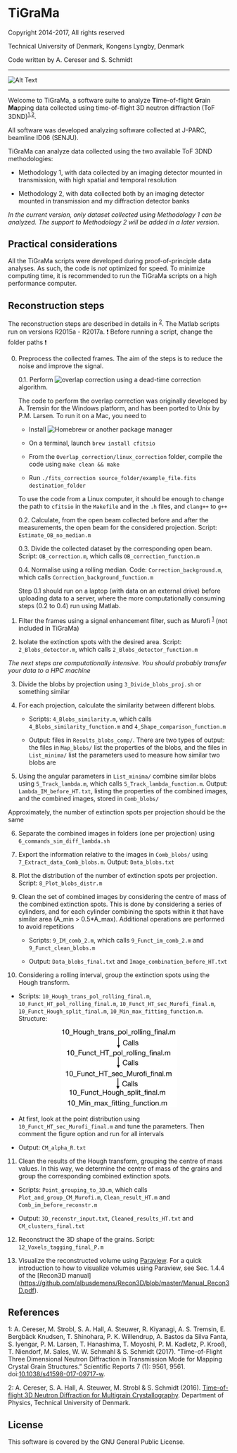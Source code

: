 TiGraMa
=========

Copyright 2014-2017, All rights reserved

Technical University of Denmark, Kongens Lyngby, Denmark

Code written by A. Cereser and S. Schmidt

--------------------------

![Alt Text](https://github.com/albusdemens/TiGraMa/blob/master/anim.gif)

--------------------------

Welcome to TiGraMa, a software suite to analyze **Ti**me-of-flight **Gr**ain **Ma**pping data collected using time-of-flight 3D neutron diffraction (ToF 3DND)<sup>[1](#myfootnote1),[2](#myfootnote2)</sup>.

All software was developed analyzing software collected at J-PARC, beamline ID06 (SENJU).

TiGraMa can analyze data collected using the two available ToF 3DND methodologies:

  - Methodology 1, with data collected by an imaging detector mounted in transmission, with high spatial and temporal resolution

  - Methodology 2, with data collected both by an imaging detector mounted in transmission and my diffraction detector banks

_In the current version, only dataset collected using Methodology 1 can be analyzed. The support to Methodology 2 will be added in a later version._

Practical considerations
------------------------

All the TiGraMa scripts were developed during proof-of-principle data analyses. As such, the code is _not_ optimized for speed. To minimize computing time, it is recommended to run the TiGraMa scripts on a high performance computer.

Reconstruction steps
--------------------

The reconstruction steps are described in details in <sup>[2](#myfootnote2)</sup>. The Matlab scripts run on versions R2015a - R2017a. :exclamation: Before running a script, change the folder paths :exclamation:

0. Preprocess the collected frames. The aim of the steps is to reduce the noise and improve the signal.

   0.1. Perform ![overlap correction](http://iopscience.iop.org/article/10.1088/1748-0221/9/05/C05026/meta) using a dead-time correction algorithm.

   The code to perform the overlap correction was originally developed by A. Tremsin for the Windows platform, and has been ported to Unix by P.M. Larsen. To run it on a Mac, you need to

    * Install ![Homebrew](http://stacks.iop.org/1748-0221/9/i=05/a=C05026?key=crossref.88229b2d88c5ffd1bc62280555bdb4a1) or another package manager

    * On a terminal, launch `brew install cfitsio`

    * From the `Overlap_correction/linux_correction` folder, compile the code using `make clean && make`

    * Run `./fits_correction source_folder/example_file.fits destination_folder`

   To use the code from a Linux computer, it should be enough to change the path to `cfitsio` in the `Makefile` and in the `.h` files, and `clang++` to `g++`

   0.2. Calculate, from the open beam collected before and after the measurements, the open beam for the considered projection. Script: `Estimate_OB_no_median.m`

   0.3. Divide the collected dataset by the corresponding open beam. Script: `OB_correction.m`, which calls `OB_correction_function.m`

   0.4. Normalise using a rolling median. Code: `Correction_background.m`, which calls `Correction_background_function.m`

   Step 0.1 should run on a laptop (with data on an external drive) before uploading data to a server, where the more computationally consuming steps (0.2 to 0.4) run using Matlab.

1. Filter the frames using a signal enhancement filter, such as Murofi <sup>[1](#myfootnote1)</sup> (not included in TiGraMa)

2. Isolate the extinction spots with the desired area. Script: `2_Blobs_detector.m`, which calls `2_Blobs_detector_function.m`

*The next steps are computationally intensive. You should probably transfer your data to a HPC machine*

3. Divide the blobs by projection using `3_Divide_blobs_proj.sh` or something similar

4. For each projection, calculate the similarity between different blobs.

   * Scripts: `4_Blobs_similarity.m`, which calls `4_Blobs_similarity_function.m`  and `4_Shape_comparison_function.m`

   * Output: files in `Results_blobs_comp/`. There are two types of output: the files in `Map_blobs/` list the properties of the blobs, and the files in `List_minima/` list the parameters used to measure how similar two blobs are

5. Using the angular parameters in `List_minima/` combine similar blobs using `5_Track_lambda.m`, which calls `5_Track_lambda_function.m`. Output: `Lambda_IM_before_HT.txt`, listing the properties of the combined images, and the combined images, stored in `Comb_blobs/`

Approximately, the number of extinction spots per projection should be the same

6. Separate the combined images in folders (one per projection) using `6_commands_sim_diff_lambda.sh`

7. Export the information relative to the images in `Comb_blobs/` using `7_Extract_data_Comb_blobs.m`. Output: `Data_blobs.txt`

8. Plot the distribution of the number of extinction spots per projection. Script: `8_Plot_blobs_distr.m`

9. Clean the set of combined images by considering the centre of mass of the combined extinction spots. This is done by considering a series of cylinders, and for each cylinder combining the spots within it that have similar area (A_min > 0.5*A_max). Additional operations are performed to avoid repetitions

   * Scripts: `9_IM_comb_2.m`, which calls `9_Funct_im_comb_2.m` and `9_Funct_clean_blobs.m`

   * Output: `Data_blobs_final.txt` and `Image_combination_before_HT.txt`

10. Considering a rolling interval, group the extinction spots using the Hough transform.

   * Scripts: `10_Hough_trans_pol_rolling_final.m`, `10_Funct_HT_pol_rolling_final.m`, `10_Funct_HT_sec_Murofi_final.m`, `10_Funct_Hough_split_final.m`, `10_Min_max_fitting_function.m`. Structure:

   <center><img src=Structure_scripts_HT.png height=180 /></center>

   * At first, look at the point distribution using `10_Funct_HT_sec_Murofi_final.m` and tune the parameters. Then comment the figure option and run for all intervals

   * Output: `CM_alpha_R.txt`

11. Clean the results of the Hough transform, grouping the centre of mass values. In this way, we determine the centre of mass of the grains and group the corresponding combined extinction spots.

   * Scripts: `Point_grouping_to_3D.m`, which calls `Plot_and_group_CM_Murofi.m`, `Clean_result_HT.m` and `Comb_im_before_reconstr.m`

   * Output: `3D_reconstr_input.txt`, `Cleaned_results_HT.txt` and `CM_clusters_final.txt`

12. Reconstruct the 3D shape of the grains. Script: `12_Voxels_tagging_final_P.m`

13. Visualize the reconstructed volume using [Paraview](https://www.paraview.org/). For a quick introduction to how to visualize volumes using Paraview, see Sec. 1.4.4 of the [Recon3D manual] (https://github.com/albusdemens/Recon3D/blob/master/Manual_Recon3D.pdf). 

References
----------

<a name="myfootnote1">1</a>: A. Cereser, M. Strobl, S. A. Hall, A. Steuwer, R. Kiyanagi, A. S. Tremsin, E. Bergbäck Knudsen, T. Shinohara, P. K. Willendrup, A. Bastos da Silva Fanta, S. Iyengar, P. M. Larsen, T. Hanashima, T. Moyoshi, P. M. Kadletz, P. Krooß, T. Niendorf, M. Sales, W. W. Schmahl & S. Schmidt (2017). “Time-of-Flight Three Dimensional Neutron Diffraction in Transmission Mode for Mapping Crystal Grain Structures.” Scientific Reports 7 (1): 9561, 9561. doi:[10.1038/s41598-017-09717-w](https://www.nature.com/articles/s41598-017-09717-w).

<a name="myfootnote2">2</a>: A. Cereser, S. A. Hall, A. Steuwer, M. Strobl & S. Schmidt (2016). [Time-of-flight 3D Neutron Diffraction for Multigrain Crystallography](http://findit.dtu.dk/en/catalog/2349663834). Department of Physics, Technical University of Denmark.

License
-------

This software is covered by the GNU General Public License.


[1]: http://stacks.iop.org/1748-0221/9/i=05/a=C05026?key=crossref.88229b2d88c5ffd1bc62280555bdb4a1
